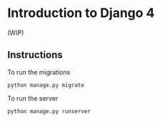 # Introduction to Django 4
(WIP)

## Instructions

To run the migrations
```
python manage.py migrate
```

To run the server
```
python manage.py runserver
```
